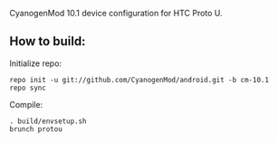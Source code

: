 CyanogenMod 10.1 device configuration for HTC Proto U.

How to build:
-------------

Initialize repo:

    repo init -u git://github.com/CyanogenMod/android.git -b cm-10.1
    repo sync

Compile:

    . build/envsetup.sh
    brunch protou

